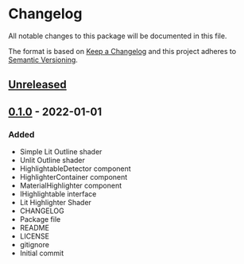 # Changelog
All notable changes to this package will be documented in this file.

The format is based on [Keep a Changelog](http://keepachangelog.com/en/1.0.0/)
and this project adheres to [Semantic Versioning](http://semver.org/spec/v2.0.0.html).

## [Unreleased]

## [0.1.0] - 2022-01-01
### Added
- Simple Lit Outline shader
- Unlit Outline shader
- HighlightableDetector component
- HighlighterContainer component
- MaterialHighlighter component
- IHighlightable interface
- Lit Highlighter Shader
- CHANGELOG
- Package file
- README
- LICENSE
- gitignore
- Initial commit

[Unreleased]: https://github.com/HyagoOliveira/VisualEffects/compare/0.1.0...main
[0.1.0]: https://github.com/HyagoOliveira/VisualEffects/tree/0.1.0/